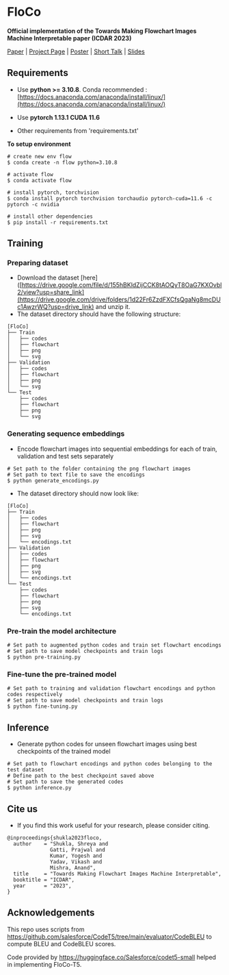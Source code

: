 # FloCo
**Official implementation of the Towards Making Flowchart Images Machine Interpretable paper (ICDAR 2023)**

[Paper]() | [Project Page]() | [Poster]() | [Short Talk]() | [Slides]()

## Requirements
* Use **python >= 3.10.8**. Conda recommended : [https://docs.anaconda.com/anaconda/install/linux/](https://docs.anaconda.com/anaconda/install/linux/)

* Use **pytorch 1.13.1 CUDA 11.6**

* Other requirements from 'requirements.txt'

**To setup environment**
```
# create new env flow
$ conda create -n flow python=3.10.8

# activate flow
$ conda activate flow

# install pytorch, torchvision
$ conda install pytorch torchvision torchaudio pytorch-cuda=11.6 -c pytorch -c nvidia

# install other dependencies
$ pip install -r requirements.txt
```

## Training

### Preparing dataset
- Download the dataset [here]([https://drive.google.com/file/d/155hBKldZijCCK8tAOQyT8OaG7KXOvbl2/view?usp=share_link](https://drive.google.com/drive/folders/1d22Fr6ZzdFXCfsQgaNg8mcDUc1AwzrWQ?usp=drive_link) and unzip it.
- The dataset directory should have the following structure:
```
[FloCo]
├── Train
│   ├── codes
│   ├── flowchart
│   ├── png
│   └── svg
├── Validation
│   ├── codes
│   ├── flowchart
│   ├── png
│   └── svg
└── Test
    ├── codes
    ├── flowchart
    ├── png
    └── svg
```

### Generating sequence embeddings
- Encode flowchart images into sequential embeddings for each of train, validation and test sets separately
```
# Set path to the folder containing the png flowchart images
# Set path to text file to save the encodings
$ python generate_encodings.py
```
- The dataset directory should now look like:
```
[FloCo]
├── Train
│   ├── codes
│   ├── flowchart
│   ├── png
│   ├── svg
│   └── encodings.txt
├── Validation
│   ├── codes
│   ├── flowchart
│   ├── png
│   ├── svg
│   └── encodings.txt
└── Test
    ├── codes
    ├── flowchart
    ├── png
    ├── svg
    └── encodings.txt
```

### Pre-train the model architecture
```
# Set path to augmented python codes and train set flowchart encodings 
# Set path to save model checkpoints and train logs
$ python pre-training.py
```
### Fine-tune the pre-trained model
```
# Set path to training and validation flowchart encodings and python codes respectively 
# Set path to save model checkpoints and train logs
$ python fine-tuning.py
```

## Inference
- Generate python codes for unseen flowchart images using best checkpoints of the trained model
```
# Set path to flowchart encodings and python codes belonging to the test dataset 
# Define path to the best checkpoint saved above
# Set path to save the generated codes
$ python inference.py
```

## Cite us
- If you find this work useful for your research, please consider citing.
```
@inproceedings{shukla2023floco,
  author    = "Shukla, Shreya and 
              Gatti, Prajwal and 
              Kumar, Yogesh and
              Yadav, Vikash and
              Mishra, Anand",
  title     = "Towards Making Flowchart Images Machine Interpretable",
  booktitle = "ICDAR",
  year      = "2023",
}
```

## Acknowledgements
This repo uses scripts from https://github.com/salesforce/CodeT5/tree/main/evaluator/CodeBLEU to compute BLEU and CodeBLEU scores. 

Code provided by https://huggingface.co/Salesforce/codet5-small helped in implementing FloCo-T5.
